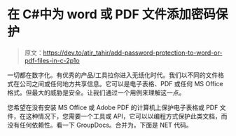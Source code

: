 # 在 C#中为 word 或 PDF 文件添加密码保护

> 原文：<https://dev.to/atir_tahir/add-password-protection-to-word-or-pdf-files-in-c-2p1o>

一切都在数字化。有优秀的产品/工具拉你进入无纸化时代。我们以不同的文件格式在公司之间或任何地方共享信息。它可以是电子表格、PDF 或任何 MS Office 格式。但最大的威胁是安全。让我们通过一个用例来理解这一点。

您希望在没有安装 MS Office 或 Adobe PDF 的计算机上保护电子表格或 PDF 文件，在这种情况下，您需要一个工具或 API，它可以以编程方式保护此类文档，而没有任何依赖性。看一下 GroupDocs。合并为。下面是 NET 代码。